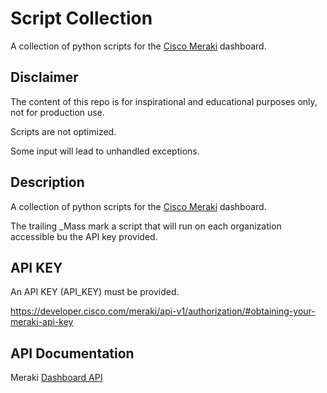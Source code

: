 # Script Collection

A collection of python scripts for the [Cisco Meraki](https://developer.cisco.com/meraki/meraki-platform/) dashboard.

## Disclaimer

The content of this repo is for inspirational and educational purposes only, not for production use.

Scripts are not optimized.

Some input will lead to unhandled exceptions.

## Description

A collection of python scripts for the [Cisco Meraki](https://developer.cisco.com/meraki/meraki-platform/) dashboard.

The trailing \_Mass mark a script that will run on each organization accessible bu the API key provided.

## API KEY

An API KEY (API_KEY) must be provided.

https://developer.cisco.com/meraki/api-v1/authorization/#obtaining-your-meraki-api-key

## API Documentation

Meraki [Dashboard API](https://developer.cisco.com/meraki/api-v1/)
